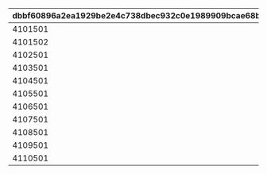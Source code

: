 |dbbf60896a2ea1929be2e4c738dbec932c0e1989909bcae68b94584ea59a74eb|f036bb6d25c04d54969a8041e43cb1093da4e72bb0286e88d80f71beb0cf0e6a|
| --- | --- |
|4101501|4000|
|4101502|4000|
|4102501|4000|
|4103501|4000|
|4104501|4000|
|4105501|4000|
|4106501|4000|
|4107501|4000|
|4108501|4000|
|4109501|4000|
|4110501|4000|